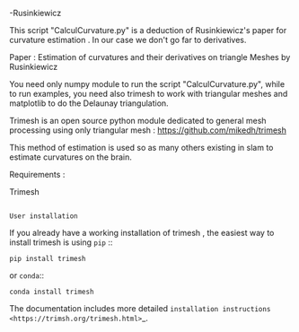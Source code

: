 -Rusinkiewicz

This script "CalculCurvature.py" is a deduction of Rusinkiewicz's paper for curvature estimation . In our case we don't go far to derivatives.

Paper : Estimation of curvatures and their derivatives on triangle Meshes by Rusinkiewicz

You need only numpy module to run the script "CalculCurvature.py", while to run examples, you need also trimesh to work with triangular meshes and matplotlib to do the Delaunay triangulation.



Trimesh is an open source python module dedicated to general mesh processing using only triangular mesh : 
https://github.com/mikedh/trimesh

This method of estimation is used so as many others existing in slam to estimate curvatures on the brain.

Requirements :

Trimesh
~~~~~~~~~~~~~~~~~

User installation
~~~~~~~~~~~~~~~~~

If you already have a working installation of trimesh ,
the easiest way to install trimesh is using ``pip``   ::

    pip install trimesh

or ``conda``::

    conda install trimesh

The documentation includes more detailed `installation instructions <https://trimsh.org/trimesh.html>`_.

  
